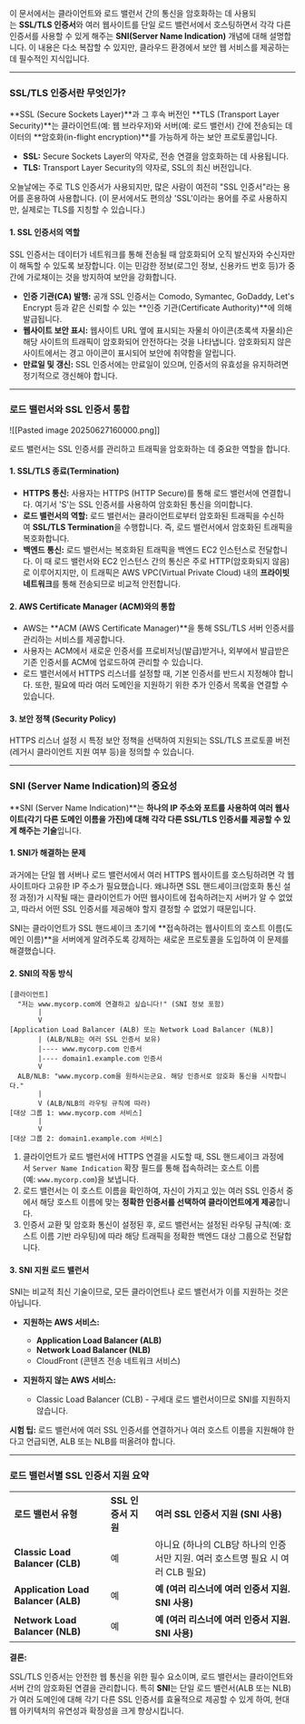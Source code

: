 
이 문서에서는 클라이언트와 로드 밸런서 간의 통신을 암호화하는 데 사용되는 **SSL/TLS 인증서**와 여러 웹사이트를 단일 로드 밸런서에서 호스팅하면서 각각 다른 인증서를 사용할 수 있게 해주는 **SNI(Server Name Indication)** 개념에 대해 설명합니다. 이 내용은 다소 복잡할 수 있지만, 클라우드 환경에서 보안 웹 서비스를 제공하는 데 필수적인 지식입니다.

---

### SSL/TLS 인증서란 무엇인가?

**SSL (Secure Sockets Layer)**과 그 후속 버전인 **TLS (Transport Layer Security)**는 클라이언트(예: 웹 브라우저)와 서버(예: 로드 밸런서) 간에 전송되는 데이터의 **암호화(in-flight encryption)**를 가능하게 하는 보안 프로토콜입니다.

- **SSL:** Secure Sockets Layer의 약자로, 전송 연결을 암호화하는 데 사용됩니다.
- **TLS:** Transport Layer Security의 약자로, SSL의 최신 버전입니다.

오늘날에는 주로 TLS 인증서가 사용되지만, 많은 사람이 여전히 "SSL 인증서"라는 용어를 혼용하여 사용합니다. (이 문서에서도 편의상 'SSL'이라는 용어를 주로 사용하지만, 실제로는 TLS를 지칭할 수 있습니다.)

#### 1. SSL 인증서의 역할

SSL 인증서는 데이터가 네트워크를 통해 전송될 때 암호화되어 오직 발신자와 수신자만이 해독할 수 있도록 보장합니다. 이는 민감한 정보(로그인 정보, 신용카드 번호 등)가 중간에 가로채이는 것을 방지하여 보안을 강화합니다.

- **인증 기관(CA) 발행:** 공개 SSL 인증서는 Comodo, Symantec, GoDaddy, Let's Encrypt 등과 같은 신뢰할 수 있는 **인증 기관(Certificate Authority)**에 의해 발급됩니다.
- **웹사이트 보안 표시:** 웹사이트 URL 옆에 표시되는 자물쇠 아이콘(초록색 자물쇠)은 해당 사이트의 트래픽이 암호화되어 안전하다는 것을 나타냅니다. 암호화되지 않은 사이트에서는 경고 아이콘이 표시되어 보안에 취약함을 알립니다.
- **만료일 및 갱신:** SSL 인증서에는 만료일이 있으며, 인증서의 유효성을 유지하려면 정기적으로 갱신해야 합니다.

---

### 로드 밸런서와 SSL 인증서 통합

![[Pasted image 20250627160000.png]]

로드 밸런서는 SSL 인증서를 관리하고 트래픽을 암호화하는 데 중요한 역할을 합니다.

#### 1. SSL/TLS 종료(Termination)

- **HTTPS 통신:** 사용자는 HTTPS (HTTP Secure)를 통해 로드 밸런서에 연결합니다. 여기서 'S'는 SSL 인증서를 사용하여 암호화된 통신을 의미합니다.
- **로드 밸런서의 역할:** 로드 밸런서는 클라이언트로부터 암호화된 트래픽을 수신하여 **SSL/TLS Termination**을 수행합니다. 즉, 로드 밸런서에서 암호화된 트래픽을 복호화합니다.
- **백엔드 통신:** 로드 밸런서는 복호화된 트래픽을 백엔드 EC2 인스턴스로 전달합니다. 이 때 로드 밸런서와 EC2 인스턴스 간의 통신은 주로 HTTP(암호화되지 않음)로 이루어지지만, 이 트래픽은 AWS VPC(Virtual Private Cloud) 내의 **프라이빗 네트워크**를 통해 전송되므로 비교적 안전합니다.

#### 2. AWS Certificate Manager (ACM)와의 통합

- AWS는 **ACM (AWS Certificate Manager)**을 통해 SSL/TLS 서버 인증서를 관리하는 서비스를 제공합니다.
- 사용자는 ACM에서 새로운 인증서를 프로비저닝(발급)받거나, 외부에서 발급받은 기존 인증서를 ACM에 업로드하여 관리할 수 있습니다.
- 로드 밸런서에서 HTTPS 리스너를 설정할 때, 기본 인증서를 반드시 지정해야 합니다. 또한, 필요에 따라 여러 도메인을 지원하기 위한 추가 인증서 목록을 연결할 수 있습니다.

#### 3. 보안 정책 (Security Policy)

HTTPS 리스너 설정 시 특정 보안 정책을 선택하여 지원되는 SSL/TLS 프로토콜 버전(레거시 클라이언트 지원 여부 등)을 정의할 수 있습니다.

---

### SNI (Server Name Indication)의 중요성

**SNI (Server Name Indication)**는 **하나의 IP 주소와 포트를 사용하여 여러 웹사이트(각기 다른 도메인 이름을 가진)에 대해 각각 다른 SSL/TLS 인증서를 제공할 수 있게 해주는 기술**입니다.

#### 1. SNI가 해결하는 문제

과거에는 단일 웹 서버나 로드 밸런서에서 여러 HTTPS 웹사이트를 호스팅하려면 각 웹사이트마다 고유한 IP 주소가 필요했습니다. 왜냐하면 SSL 핸드셰이크(암호화 통신 설정 과정)가 시작될 때는 클라이언트가 어떤 웹사이트에 접속하려는지 서버가 알 수 없었고, 따라서 어떤 SSL 인증서를 제공해야 할지 결정할 수 없었기 때문입니다.

SNI는 클라이언트가 SSL 핸드셰이크 초기에 **접속하려는 웹사이트의 호스트 이름(도메인 이름)**을 서버에게 알려주도록 강제하는 새로운 프로토콜을 도입하여 이 문제를 해결했습니다.

#### 2. SNI의 작동 방식

```
[클라이언트]
  "저는 www.mycorp.com에 연결하고 싶습니다!" (SNI 정보 포함)
       |
       V
[Application Load Balancer (ALB) 또는 Network Load Balancer (NLB)]
       | (ALB/NLB는 여러 SSL 인증서 보유)
       |---- www.mycorp.com 인증서
       |---- domain1.example.com 인증서
       V
  ALB/NLB: "www.mycorp.com을 원하시는군요. 해당 인증서로 암호화 통신을 시작합니다."
       |
       V (ALB/NLB의 라우팅 규칙에 따라)
[대상 그룹 1: www.mycorp.com 서비스]
       |
       V
[대상 그룹 2: domain1.example.com 서비스]
```

1. 클라이언트가 로드 밸런서에 HTTPS 연결을 시도할 때, SSL 핸드셰이크 과정에서 `Server Name Indication` 확장 필드를 통해 접속하려는 호스트 이름(예: `www.mycorp.com`)을 보냅니다.
2. 로드 밸런서는 이 호스트 이름을 확인하여, 자신이 가지고 있는 여러 SSL 인증서 중에서 해당 호스트 이름에 맞는 **정확한 인증서를 선택하여 클라이언트에게 제공**합니다.
3. 인증서 교환 및 암호화 통신이 설정된 후, 로드 밸런서는 설정된 라우팅 규칙(예: 호스트 이름 기반 라우팅)에 따라 해당 트래픽을 정확한 백엔드 대상 그룹으로 전달합니다.

#### 3. SNI 지원 로드 밸런서

SNI는 비교적 최신 기술이므로, 모든 클라이언트나 로드 밸런서가 이를 지원하는 것은 아닙니다.

- **지원하는 AWS 서비스:**
    - **Application Load Balancer (ALB)**
    - **Network Load Balancer (NLB)**
    - CloudFront (콘텐츠 전송 네트워크 서비스)

- **지원하지 않는 AWS 서비스:**
    - Classic Load Balancer (CLB) - 구세대 로드 밸런서이므로 SNI를 지원하지 않습니다.

**시험 팁:** 로드 밸런서에 여러 SSL 인증서를 연결하거나 여러 호스트 이름을 지원해야 한다고 언급되면, ALB 또는 NLB를 떠올려야 합니다.

---

### 로드 밸런서별 SSL 인증서 지원 요약

|   |   |   |
|---|---|---|
|**로드 밸런서 유형**|**SSL 인증서 지원**|**여러 SSL 인증서 지원 (SNI 사용)**|
|**Classic Load Balancer (CLB)**|예|아니요 (하나의 CLB당 하나의 인증서만 지원. 여러 호스트명 필요 시 여러 CLB 필요)|
|**Application Load Balancer (ALB)**|예|**예 (여러 리스너에 여러 인증서 지원. SNI 사용)**|
|**Network Load Balancer (NLB)**|예|**예 (여러 리스너에 여러 인증서 지원. SNI 사용)**|

**결론:**

SSL/TLS 인증서는 안전한 웹 통신을 위한 필수 요소이며, 로드 밸런서는 클라이언트와 서버 간의 암호화된 연결을 관리합니다. 특히 **SNI**는 단일 로드 밸런서(ALB 또는 NLB)가 여러 도메인에 대해 각기 다른 SSL 인증서를 효율적으로 제공할 수 있게 하여, 현대 웹 아키텍처의 유연성과 확장성을 크게 향상시킵니다.



